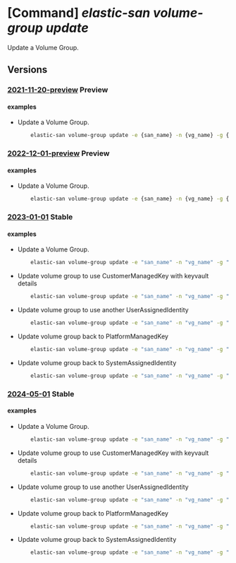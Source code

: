 # [Command] _elastic-san volume-group update_

Update a Volume Group.

## Versions

### [2021-11-20-preview](/Resources/mgmt-plane/L3N1YnNjcmlwdGlvbnMve30vcmVzb3VyY2Vncm91cHMve30vcHJvdmlkZXJzL21pY3Jvc29mdC5lbGFzdGljc2FuL2VsYXN0aWNzYW5zL3t9L3ZvbHVtZWdyb3Vwcy97fQ==/2021-11-20-preview.xml) **Preview**

<!-- mgmt-plane /subscriptions/{}/resourcegroups/{}/providers/microsoft.elasticsan/elasticsans/{}/volumegroups/{} 2021-11-20-preview -->

#### examples

- Update a Volume Group.
    ```bash
        elastic-san volume-group update -e {san_name} -n {vg_name} -g {rg} --tags "{key2011:cccc}" --protocol-type None --network-acls "{virtual-network-rules:["{id:{subnet_id_2},action:Allow}"]}"
    ```

### [2022-12-01-preview](/Resources/mgmt-plane/L3N1YnNjcmlwdGlvbnMve30vcmVzb3VyY2Vncm91cHMve30vcHJvdmlkZXJzL21pY3Jvc29mdC5lbGFzdGljc2FuL2VsYXN0aWNzYW5zL3t9L3ZvbHVtZWdyb3Vwcy97fQ==/2022-12-01-preview.xml) **Preview**

<!-- mgmt-plane /subscriptions/{}/resourcegroups/{}/providers/microsoft.elasticsan/elasticsans/{}/volumegroups/{} 2022-12-01-preview -->

#### examples

- Update a Volume Group.
    ```bash
        elastic-san volume-group update -e {san_name} -n {vg_name} -g {rg} --tags "{key2011:cccc}" --protocol-type None --network-acls "{virtual-network-rules:["{id:{subnet_id_2},action:Allow}"]}"
    ```

### [2023-01-01](/Resources/mgmt-plane/L3N1YnNjcmlwdGlvbnMve30vcmVzb3VyY2Vncm91cHMve30vcHJvdmlkZXJzL21pY3Jvc29mdC5lbGFzdGljc2FuL2VsYXN0aWNzYW5zL3t9L3ZvbHVtZWdyb3Vwcy97fQ==/2023-01-01.xml) **Stable**

<!-- mgmt-plane /subscriptions/{}/resourcegroups/{}/providers/microsoft.elasticsan/elasticsans/{}/volumegroups/{} 2023-01-01 -->

#### examples

- Update a Volume Group.
    ```bash
        elastic-san volume-group update -e "san_name" -n "vg_name" -g "rg" --protocol-type None --network-acls '{virtual-network-rules:[{id:"subnet_id_2",action:Allow}]}'
    ```

- Update volume group to use CustomerManagedKey with keyvault details
    ```bash
        elastic-san volume-group update -e "san_name" -n "vg_name" -g "rg" --encryption EncryptionAtRestWithCustomerManagedKey --encryption-properties '{key-vault-properties:{key-name:"key_name",key-vault-uri:"vault_uri"}}'
    ```

- Update volume group to use another UserAssignedIdentity
    ```bash
        elastic-san volume-group update -e "san_name" -n "vg_name" -g "rg" --identity '{type:UserAssigned,user-assigned-identity:"uai_2_id"}' --encryption-properties '{key-vault-properties:{key-name:"key_name",key-vault-uri:"vault_uri"},identity:{user-assigned-identity:"uai_2_id"}}'
    ```

- Update volume group back to PlatformManagedKey
    ```bash
        elastic-san volume-group update -e "san_name" -n "vg_name" -g "rg" --encryption EncryptionAtRestWithPlatformKey
    ```

- Update volume group back to SystemAssignedIdentity
    ```bash
        elastic-san volume-group update -e "san_name" -n "vg_name" -g "rg" --identity '{type:SystemAssigned}'
    ```

### [2024-05-01](/Resources/mgmt-plane/L3N1YnNjcmlwdGlvbnMve30vcmVzb3VyY2Vncm91cHMve30vcHJvdmlkZXJzL21pY3Jvc29mdC5lbGFzdGljc2FuL2VsYXN0aWNzYW5zL3t9L3ZvbHVtZWdyb3Vwcy97fQ==/2024-05-01.xml) **Stable**

<!-- mgmt-plane /subscriptions/{}/resourcegroups/{}/providers/microsoft.elasticsan/elasticsans/{}/volumegroups/{} 2024-05-01 -->

#### examples

- Update a Volume Group.
    ```bash
        elastic-san volume-group update -e "san_name" -n "vg_name" -g "rg" --protocol-type None --network-acls '{virtual-network-rules:[{id:"subnet_id_2",action:Allow}]}'
    ```

- Update volume group to use CustomerManagedKey with keyvault details
    ```bash
        elastic-san volume-group update -e "san_name" -n "vg_name" -g "rg" --encryption EncryptionAtRestWithCustomerManagedKey --encryption-properties '{key-vault-properties:{key-name:"key_name",key-vault-uri:"vault_uri"}}'
    ```

- Update volume group to use another UserAssignedIdentity
    ```bash
        elastic-san volume-group update -e "san_name" -n "vg_name" -g "rg" --identity '{type:UserAssigned,user-assigned-identity:"uai_2_id"}' --encryption-properties '{key-vault-properties:{key-name:"key_name",key-vault-uri:"vault_uri"},identity:{user-assigned-identity:"uai_2_id"}}'
    ```

- Update volume group back to PlatformManagedKey
    ```bash
        elastic-san volume-group update -e "san_name" -n "vg_name" -g "rg" --encryption EncryptionAtRestWithPlatformKey
    ```

- Update volume group back to SystemAssignedIdentity
    ```bash
        elastic-san volume-group update -e "san_name" -n "vg_name" -g "rg" --identity '{type:SystemAssigned}'
    ```

